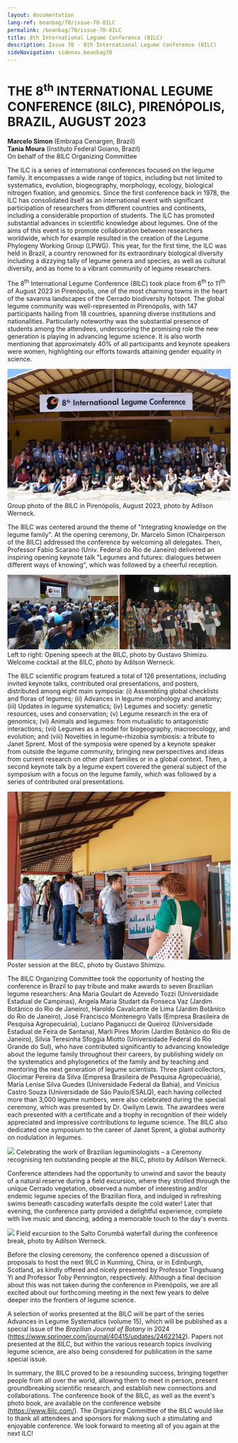 ```yaml
---
layout: documentation
lang-ref: beanbag/70/issue-70-8ILC
permalink: /beanbag/70/issue-70-8ILC
title: 8th International Legume Conference (8ILC)
description: Issue 70 - 8th International Legume Conference (8ILC)
sideNavigation: sidenav.beanbag70
---
```


# THE 8<sup>th</sup> INTERNATIONAL LEGUME CONFERENCE (8ILC), PIRENÓPOLIS, BRAZIL, AUGUST 2023

**Marcelo Simon** (Embrapa Cenargen, Brazil)  
**Tania Moura** (Instituto Federal Goiano, Brazil)   
On behalf of the 8ILC Organizing Committee  


The ILC is a series of international conferences focused on the legume family. It encompasses a wide range of topics, including but not limited to systematics, evolution, biogeography, morphology, ecology, biological nitrogen fixation, and genomics. Since the first conference back in 1978, the ILC has consolidated itself as an international event with significant participation of researchers from different countries and continents, including a considerable proportion of students. The ILC has promoted substantial advances in scientific knowledge about legumes. One of the aims of this event is to promote collaboration between researchers worldwide, which for example resulted in the creation of the Legume Phylogeny Working Group (LPWG). This year, for the first time, the ILC was held in Brazil, a country renowned for its extraordinary biological diversity including a dizzying tally of legume genera and species, as well as cultural diversity, and as home to a vibrant community of legume researchers.  

The 8<sup>th</sup> International Legume Conference (8ILC) took place from 6<sup>th</sup> to 11<sup>th</sup> of August 2023 in Pirenópolis, one of the most charming towns in the heart of the savanna landscapes of the Cerrado biodiversity hotspot. The global legume community was well-represented in Pirenópolis, with 147 participants hailing from 18 countries, spanning diverse institutions and nationalities. Particularly noteworthy was the substantial presence of students among the attendees, underscoring the promising role the new generation is playing in advancing legume science. It is also worth mentioning that approximately 40% of all participants and keynote speakers were women, highlighting our efforts towards attaining gender equality in science.  

![](/assets/images/70/8ILC_Report_Fig1.jpg)
Group photo of the 8ILC in Pirenópolis, August 2023, photo by Adilson Werneck.  

The 8ILC was centered around the theme of "Integrating knowledge on the legume family". At the opening ceremony, Dr. Marcelo Simon (Chairperson of the 8ILC) addressed the conference by welcoming all delegates. Then, Professor Fabio Scarano (Univ. Federal do Rio de Janeiro) delivered an inspiring opening keynote talk "Legumes and futures: dialogues between different ways of knowing", which was followed by a cheerful reception.  

![](/assets/images/70/8ILC_Report_Fig2-3.jpg)
Left to right: Opening speech at the 8ILC, photo by Gustavo Shimizu. Welcome cocktail at the 8ILC, photo by Adilson Werneck.  

The 8ILC scientific program featured a total of 126 presentations, including invited keynote talks, contributed oral presentations, and posters, distributed among eight main symposia: (i) Assembling global checklists and floras of legumes; (ii) Advances in legume morphology and anatomy; (iii) Updates in legume systematics; (iv) Legumes and society: genetic resources, uses and conservation; (v) Legume research in the era of genomics; (vi) Animals and legumes: from mutualistic to antagonistic interactions; (vii) Legumes as a model for biogeography, macroecology, and evolution; and (viii) Novelties in legume-rhizobia symbiosis: a tribute to Janet Sprent. Most of the symposia were opened by a keynote speaker from outside the legume community, bringing new perspectives and ideas from current research on other plant families or in a global context. Then, a second keynote talk by a legume expert covered the general subject of the symposium with a focus on the legume family, which was followed by a series of contributed oral presentations.  

![](/assets/images/70/8ILC_Report_Fig4.jpg)
Poster session at the 8ILC, photo by Gustavo Shimizu.  

The 8ILC Organizing Committee took the opportunity of hosting the conference in Brazil to pay tribute and make awards to seven Brazilian legume researchers: Ana Maria Goulart de Azevedo Tozzi (Universidade Estadual de Campinas), Angela Maria Studart da Fonseca Vaz (Jardim Botânico do Rio de Janeiro), Haroldo Cavalcante de Lima (Jardim Botânico do Rio de Janeiro), José Francisco Montenegro Valls (Empresa Brasileira de Pesquisa Agropecuária), Luciano Paganucci de Queiroz (Universidade Estadual de Feira de Santana), Marli Pires Morim (Jardim Botânico do Rio de Janeiro), Silvia Teresinha Sfoggia Miotto (Universidade Federal do Rio Grande do Sul), who have contributed significantly to advancing knowledge about the legume family throughout their careers, by publishing widely on the systematics and phylogenetics of the family and by teaching and mentoring the next generation of legume scientists. Three plant collectors, Glocimar Pereira da Silva (Empresa Brasileira de Pesquisa Agropecuária), Maria Lenise Silva Guedes (Universidade Federal da Bahia), and Vinicius Castro Souza (Universidade de São Paulo/ESALQ), each having collected more than 3,000 legume numbers, were also celebrated during the special ceremony, which was presented by Dr. Gwilym Lewis. The awardees were each presented with a certificate and a trophy in recognition of their widely appreciated and impressive contributions to legume science. The 8ILC also dedicated one symposium to the career of Janet Sprent, a global authority on nodulation in legumes.  

![](/assets/images/70/8ILC_Report_Fig5.JPG)
Celebrating the work of Brazilian leguminologists – a Ceremony recognising ten outstanding people at the 8ILC, photo by Adilson Werneck.  

Conference attendees had the opportunity to unwind and savor the beauty of a natural reserve during a field excursion, where they strolled through the unique Cerrado vegetation, observed a number of interesting and/or endemic legume species of the Brazilian flora, and indulged in refreshing swims beneath cascading waterfalls despite the cold water! Later that evening, the conference party provided a delightful experience, complete with live music and dancing, adding a memorable touch to the day's events.  

![](/assets/images/70/8ILC_Report_Fig6.JPG)
Field excursion to the Salto Corumbá waterfall during the conference break, photo by Adilson Werneck.  

Before the closing ceremony, the conference opened a discussion of proposals to host the next 9ILC in Kunming, China, or in Edinburgh, Scotland, as kindly offered and nicely presented by Professor Tingshuang Yi and Professor Toby Pennington, respectively. Although a final decision about this was not taken during the conference in Pirenópolis, we are all excited about our forthcoming meeting in the next few years to delve deeper into the frontiers of legume science.  

A selection of works presented at the 8ILC will be part of the series Advances in Legume Systematics (volume 15), which will be published as a special issue of the *Brazilian Journal of Botany* in 2024 (<https://www.springer.com/journal/40415/updates/24622142>). Papers not presented at the 8ILC, but within the various research topics involving legume science, are also being considered for publication in the same special issue.  

In summary, the 8ILC proved to be a resounding success, bringing together people from all over the world, allowing them to meet in person, present groundbreaking scientific research, and establish new connections and collaborations. The conference book of the 8ILC, as well as the event's photo book, are available on the conference website (<https://www.8ilc.com/>). The Organizing Committee of the 8ILC would like to thank all attendees and sponsors for making such a stimulating and enjoyable conference. We look forward to meeting all of you again at the next ILC!  
